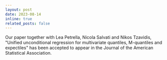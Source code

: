 ```yaml
---
layout: post
date: 2023-08-14
inline: true
related_posts: false
---
```


Our paper together with Lea Petrella, Nicola Salvati and Nikos Tzavidis, "Unified unconditional regression for multivariate quantiles, M-quantiles and expectiles" has been accepted to appear in the Journal of the American Statistical Association.
